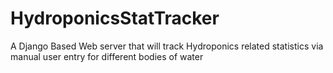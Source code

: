 # HydroponicsStatTracker
A Django Based Web server that will track Hydroponics related statistics via manual user entry for different bodies of water
